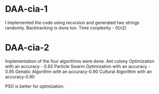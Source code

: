 # DAA-cia-1
I implemented the code using recursion and generated two strings randomly. Backtracking is done too.
Time conplexity - 0(n2)


# DAA-cia-2
Implementation of the four algorithms were done.
Ant colony Optimization with an accuracy - 0.92
Particle Swarm Optimization with an accuracy - 0.95
Genatic Algorithm with an accuracy-0.90
Cultural Algorithm with an accuracy-0.90

PSO is better for optmization.


